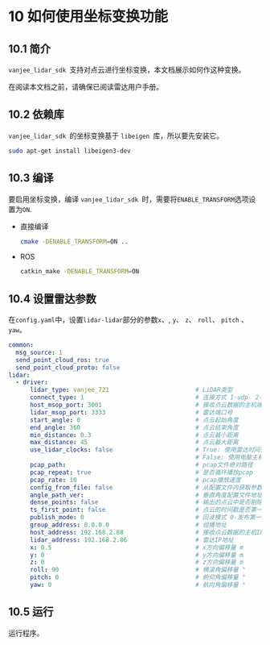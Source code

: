 # 10 如何使用坐标变换功能



## 10.1 简介

 ```vanjee_lidar_sdk ```支持对点云进行坐标变换，本文档展示如何作这种变换。 

在阅读本文档之前，请确保已阅读雷达用户手册。



## 10.2 依赖库

 ```vanjee_lidar_sdk ```的坐标变换基于 ```libeigen ```库，所以要先安装它。

```bash
sudo apt-get install libeigen3-dev
```



## 10.3 编译

要启用坐标变换，编译 ```vanjee_lidar_sdk ```时，需要将```ENABLE_TRANSFORM```选项设置为```ON```.

- 直接编译

  ```bash
  cmake -DENABLE_TRANSFORM=ON ..
  ```

- ROS

  ```bash
  catkin_make -DENABLE_TRANSFORM=ON
  ```

  


## 10.4 设置雷达参数

在`config.yaml`中，设置`lidar-lidar`部分的参数`x`、, `y`、 `z`、 `roll`、 `pitch` 、`yaw`。

```yaml
common:
  msg_source: 1 
  send_point_cloud_ros: true  
  send_point_cloud_proto: false                         
lidar:
  - driver:
      lidar_type: vanjee_721                        # LiDAR类型
      connect_type: 1                               # 连接方式 1-udp  2-tcp
      host_msop_port: 3001                          # 接收点云数据的主机端口号
      lidar_msop_port: 3333                         # 雷达端口号
      start_angle: 0                                # 点云起始角度
      end_angle: 360                                # 点云结束角度
      min_distance: 0.3                             # 点云最小距离
      max_distance: 45                              # 点云最大距离
      use_lidar_clocks: false                       # True: 使用雷达时间作为消息时间戳
                                                    # False: 使用电脑主机时间作为消息时间戳
      pcap_path:                                    # pcap文件绝对路径
      pcap_repeat: true                             # 是否循环播放pcap									    
      pcap_rate: 10                                 # pcap播放速度  
      config_from_file: false                       # 从配置文件内获取参数 
      angle_path_ver:                               # 垂直角度配置文件地址
      dense_points: false                           # 输出的点云中是否剔除标记为NAN的点
      ts_first_point: false                         # 点云的时间戳是否第一个点的时间 true=第一个点的时间，false-最后一个点的时间	
      publish_mode: 0                               # 回波模式 0-发布第一重，1-发布第二重；2-发布两重；
      group_address: 0.0.0.0                        # 组播地址
      host_address: 192.168.2.88                    # 接收点云数据的主机IP地址
      lidar_address: 192.168.2.86                   # 雷达IP地址
      x: 0.5                                        # x方向偏移量 m
      y: 0                                          # y方向偏移量 m
      z: 0                                          # z方向偏移量 m
      roll: 90                                      # 横滚角偏移量 °
      pitch: 0                                      # 俯仰角偏移量 °
      yaw: 0                                        # 航向角偏移量 °

```



## 10.5 运行

运行程序。
